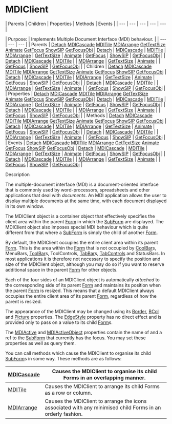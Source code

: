 




<h1 class="heading"><span class="name">MDIClient</span></h1>
| Parents | Children | Properties | Methods | Events |
| --- | --- | --- | --- | ---  |

| Purpose: | Implements Multiple Document Interface (MDI) behaviour. |
| --- | --- | ---  |
| Parents | [Detach](./detach.md) [MDICascade](./mdicascade.md) [MDITile](./mditile.md) [MDIArrange](./mdiarrange.md) [GetTextSize](./gettextsize.md) [Animate](./animate.md) [GetFocus](./getfocus.md) [ShowSIP](./showsip.md) [GetFocusObj](./getfocusobj.md) | [Detach](./detach.md) | [MDICascade](./mdicascade.md) | [MDITile](./mditile.md) | [MDIArrange](./mdiarrange.md) | [GetTextSize](./gettextsize.md) | [Animate](./animate.md) | [GetFocus](./getfocus.md) | [ShowSIP](./showsip.md) | [GetFocusObj](./getfocusobj.md) |
| [Detach](./detach.md) | [MDICascade](./mdicascade.md) | [MDITile](./mditile.md) |
| [MDIArrange](./mdiarrange.md) | [GetTextSize](./gettextsize.md) | [Animate](./animate.md) |
| [GetFocus](./getfocus.md) | [ShowSIP](./showsip.md) | [GetFocusObj](./getfocusobj.md) |
| Children | [Detach](./detach.md) [MDICascade](./mdicascade.md) [MDITile](./mditile.md) [MDIArrange](./mdiarrange.md) [GetTextSize](./gettextsize.md) [Animate](./animate.md) [GetFocus](./getfocus.md) [ShowSIP](./showsip.md) [GetFocusObj](./getfocusobj.md) | [Detach](./detach.md) | [MDICascade](./mdicascade.md) | [MDITile](./mditile.md) | [MDIArrange](./mdiarrange.md) | [GetTextSize](./gettextsize.md) | [Animate](./animate.md) | [GetFocus](./getfocus.md) | [ShowSIP](./showsip.md) | [GetFocusObj](./getfocusobj.md) |
| [Detach](./detach.md) | [MDICascade](./mdicascade.md) | [MDITile](./mditile.md) |
| [MDIArrange](./mdiarrange.md) | [GetTextSize](./gettextsize.md) | [Animate](./animate.md) |
| [GetFocus](./getfocus.md) | [ShowSIP](./showsip.md) | [GetFocusObj](./getfocusobj.md) |
| Properties | [Detach](./detach.md) [MDICascade](./mdicascade.md) [MDITile](./mditile.md) [MDIArrange](./mdiarrange.md) [GetTextSize](./gettextsize.md) [Animate](./animate.md) [GetFocus](./getfocus.md) [ShowSIP](./showsip.md) [GetFocusObj](./getfocusobj.md) | [Detach](./detach.md) | [MDICascade](./mdicascade.md) | [MDITile](./mditile.md) | [MDIArrange](./mdiarrange.md) | [GetTextSize](./gettextsize.md) | [Animate](./animate.md) | [GetFocus](./getfocus.md) | [ShowSIP](./showsip.md) | [GetFocusObj](./getfocusobj.md) |
| [Detach](./detach.md) | [MDICascade](./mdicascade.md) | [MDITile](./mditile.md) |
| [MDIArrange](./mdiarrange.md) | [GetTextSize](./gettextsize.md) | [Animate](./animate.md) |
| [GetFocus](./getfocus.md) | [ShowSIP](./showsip.md) | [GetFocusObj](./getfocusobj.md) |
| Methods | [Detach](./detach.md) [MDICascade](./mdicascade.md) [MDITile](./mditile.md) [MDIArrange](./mdiarrange.md) [GetTextSize](./gettextsize.md) [Animate](./animate.md) [GetFocus](./getfocus.md) [ShowSIP](./showsip.md) [GetFocusObj](./getfocusobj.md) | [Detach](./detach.md) | [MDICascade](./mdicascade.md) | [MDITile](./mditile.md) | [MDIArrange](./mdiarrange.md) | [GetTextSize](./gettextsize.md) | [Animate](./animate.md) | [GetFocus](./getfocus.md) | [ShowSIP](./showsip.md) | [GetFocusObj](./getfocusobj.md) |
| [Detach](./detach.md) | [MDICascade](./mdicascade.md) | [MDITile](./mditile.md) |
| [MDIArrange](./mdiarrange.md) | [GetTextSize](./gettextsize.md) | [Animate](./animate.md) |
| [GetFocus](./getfocus.md) | [ShowSIP](./showsip.md) | [GetFocusObj](./getfocusobj.md) |
| Events | [Detach](./detach.md) [MDICascade](./mdicascade.md) [MDITile](./mditile.md) [MDIArrange](./mdiarrange.md) [GetTextSize](./gettextsize.md) [Animate](./animate.md) [GetFocus](./getfocus.md) [ShowSIP](./showsip.md) [GetFocusObj](./getfocusobj.md) | [Detach](./detach.md) | [MDICascade](./mdicascade.md) | [MDITile](./mditile.md) | [MDIArrange](./mdiarrange.md) | [GetTextSize](./gettextsize.md) | [Animate](./animate.md) | [GetFocus](./getfocus.md) | [ShowSIP](./showsip.md) | [GetFocusObj](./getfocusobj.md) |
| [Detach](./detach.md) | [MDICascade](./mdicascade.md) | [MDITile](./mditile.md) |
| [MDIArrange](./mdiarrange.md) | [GetTextSize](./gettextsize.md) | [Animate](./animate.md) |
| [GetFocus](./getfocus.md) | [ShowSIP](./showsip.md) | [GetFocusObj](./getfocusobj.md) |


Description


The multiple-document interface (MDI) is a document-oriented interface that is commonly used by word-processors, spreadsheets and other applications that deal with *documents*. An MDI application allows the user to display multiple documents at the same time, with each document displayed in its own window.



The MDIClient object is a container object that effectively specifies the client area within the parent [Form](form.md) in which the [SubForm](subform.md) are displayed. The MDIClient object also imposes special MDI behaviour which is quite different from that where a [SubForm](subform.md) is simply the child of another [Form](form.md).


By default, the MDIClient occupies the entire client area within its parent [Form](form.md). This is the area within the [Form](form.md) that is not occupied by [CoolBar](coolbar.md)s, MenuBars, [ToolBar](toolbar.md)s, ToolControls, [TabBar](tabbar.md)s, [TabControls](tabcontrol.md) and StatusBars. In most applications it is therefore not necessary to specify the position and size of the MDIClient object, although you may do so if you want to reserve additional space in the parent [Form](form.md) for other objects.


Each of the four sides of an MDIClient object is automatically *attached* to the corresponding side of its parent [Form](form.md) and maintains its position when the parent [Form](form.md) is resized. This means that a default MDIClient always occupies the entire client area of its parent [Form](form.md), regardless of how the parent is resized.


The appearance of the MDIClient may be changed using its [Border](./border.md), [BCol](./bcol.md) and [Picture](./picture.md) properties. The [EdgeStyle](./edgestyle.md) property has no direct effect and is provided only to pass on a value to its child [Form](form.md)s.


The [MDIActive](./mdiactive.md) and [MDIActiveObject](./mdiactiveobject.md) properties contain the name of and a ref to the [SubForm](subform.md) that currently has the focus. You may set these properties as well as query them.


You can call methods which cause the MDIClient to organise its child [SubForm](subform.md)s in some way. These methods are as follows:

| [MDICascade](./mdicascade.md) | Causes the MDIClient to organise its child Forms in an overlapping manner. |
| --- | ---  |
| [MDITile](./mditile.md) | Causes the MDIClient to arrange its child Forms as a row or column. |
| [MDIArrange](./mdiarrange.md) | Causes the MDIClient to arrange the icons associated with any minimised child Forms in an orderly fashion. |


